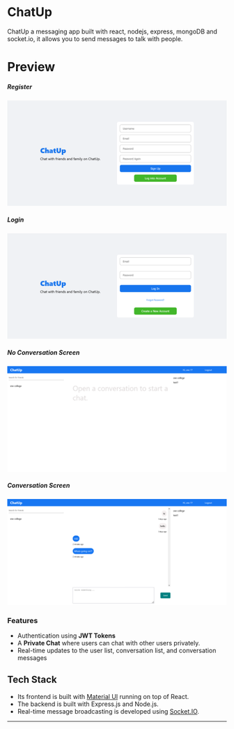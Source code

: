 # ChatUp

ChatUp a messaging app built with react, nodejs, express, mongoDB and socket.io, it allows you to send messages to talk with people.

# Preview

##### Register

![Register](register.png?raw=true)
</br>

##### Login

![Login](login.png?raw=true)
</br>

##### No Conversation Screen

![No Conversation Screen](noConversationSelected.png?raw=true)
</br>

##### Conversation Screen

![Conversation Screen](conversationScreen.png?raw=true)
</br>

### Features

- Authentication using **JWT Tokens**
- A **Private Chat** where users can chat with other users privately.
- Real-time updates to the user list, conversation list, and conversation messages

## Tech Stack

- Its frontend is built with [Material UI](https://material-ui.com/) running on top of React.
- The backend is built with Express.js and Node.js.
- Real-time message broadcasting is developed using [Socket.IO](https://socket.io/).

---
